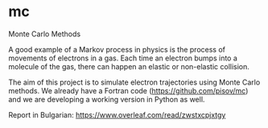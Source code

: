 # mc
Monte Carlo Methods

A good example of a Markov process in physics is the process of movements of electrons in a gas. Each time an electron bumps into a molecule of the gas, there can happen an elastic or non-elastic collision.

The aim of this project is to simulate electron trajectories using Monte Carlo methods. 
We already have a Fortran code (https://github.com/pisov/mc) and we are developing a working version in Python as well.

Report in Bulgarian:
https://www.overleaf.com/read/zwstxcpjxtgy

